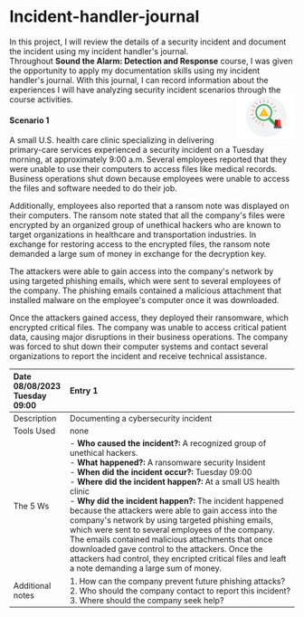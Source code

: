 # Incident-handler-journal

In this project, I will review the details of a security incident and document the incident using my incident handler's journal. <br>
Throughout **Sound the Alarm: Detection and Response** course, I was given the opportunity to apply my documentation skills using my incident handler's journal. With this journal, I can record information about the experiences I will have analyzing security incident scenarios through the course activities.
<img src="images/detectionimage.png" width=100 align=right>

#### Scenario 1

A small U.S. health care clinic specializing in delivering primary-care services experienced a security incident on a Tuesday morning, at approximately 9:00 a.m. Several employees reported that they were unable to use their computers to access files like medical records. Business operations shut down because employees were unable to access the files and software needed to do their job.

Additionally, employees also reported that a ransom note was displayed on their computers. The ransom note stated that all the company's files were encrypted by an organized group of unethical hackers who are known to target organizations in healthcare and transportation industries. In exchange for restoring access to the encrypted files, the ransom note demanded a large sum of money in exchange for the decryption key. 

The attackers were able to gain access into the company's network by using targeted phishing emails, which were sent to several employees of the company. The phishing emails contained a malicious attachment that installed malware on the employee's computer once it was downloaded.

Once the attackers gained access, they deployed their ransomware, which encrypted critical files. The company was unable to access critical patient data, causing major disruptions in their business operations. The company was forced to shut down their computer systems and contact several organizations to report the incident and receive technical assistance.


| Date<br> 08/08/2023 <br>Tuesday 09:00 | Entry 1 |
| :--- | :--- |
| Description | Documenting a cybersecurity incident     |
|   Tools Used   | none     |
| The 5 Ws     | - **Who caused the incident?:** A recognized group of unethical hackers. <br> - **What happened?:** A ransomware security Insident <br> - **When did the incident occur?:** Tuesday 09:00 <br> - **Where did the incident happen?:** At a small US health clinic <br> - **Why did the incident happen?:** The incident happened because the attackers were able to gain access into the company's network by using targeted phishing emails, which were sent to several employees of the company. The emails contained malicious attachments that once downloaded gave control to the attackers. Once the attackers had control, they encripted critical files and leaft a note demanding a large sum of money.     |               
| Additional notes | 1. How can the company prevent future phishing attacks? <br> 2. Who should the company contact to report this incident? <br> 3. Where should the company seek help?     |








<!--

column layout

| col 1 | col 2 | col 3 |
| :---: | :---: | :---: |
|     a |     B |     C |
|   a   | b     | c     |
| a     | b     | c     |
| a     | b     | c     |

-->
